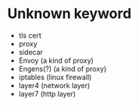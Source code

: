 # Unknown keyword
- tls cert
- proxy
- sidecar
- Envoy (a kind of proxy)
- Engens(?) (a kind of proxy)
- iptables (linux firewall)
- layer4 (network layer)
- layer7 (http layer)